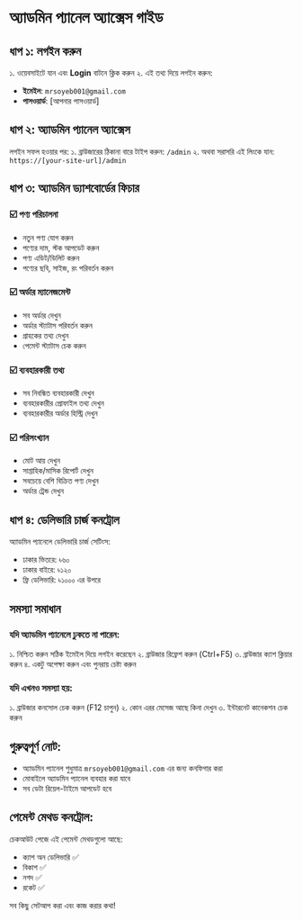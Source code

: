 # অ্যাডমিন প্যানেল অ্যাক্সেস গাইড

## ধাপ ১: লগইন করুন
১. ওয়েবসাইটে যান এবং **Login** বাটনে ক্লিক করুন
২. এই তথ্য দিয়ে লগইন করুন:
   - **ইমেইল**: `mrsoyeb001@gmail.com`
   - **পাসওয়ার্ড**: [আপনার পাসওয়ার্ড]

## ধাপ ২: অ্যাডমিন প্যানেল অ্যাক্সেস
লগইন সফল হওয়ার পর:
১. ব্রাউজারের ঠিকানা বারে টাইপ করুন: `/admin`
২. অথবা সরাসরি এই লিংকে যান: `https://[your-site-url]/admin`

## ধাপ ৩: অ্যাডমিন ড্যাশবোর্ডের ফিচার

### ☑️ পণ্য পরিচালনা
- নতুন পণ্য যোগ করুন
- পণ্যের দাম, স্টক আপডেট করুন
- পণ্য এডিট/ডিলিট করুন
- পণ্যের ছবি, সাইজ, রং পরিবর্তন করুন

### ☑️ অর্ডার ম্যানেজমেন্ট
- সব অর্ডার দেখুন
- অর্ডার স্ট্যাটাস পরিবর্তন করুন
- গ্রাহকের তথ্য দেখুন
- পেমেন্ট স্ট্যাটাস চেক করুন

### ☑️ ব্যবহারকারী তথ্য
- সব নিবন্ধিত ব্যবহারকারী দেখুন
- ব্যবহারকারীর প্রোফাইল তথ্য দেখুন
- ব্যবহারকারীর অর্ডার হিস্ট্রি দেখুন

### ☑️ পরিসংখ্যান
- মোট আয় দেখুন
- সাপ্তাহিক/মাসিক রিপোর্ট দেখুন
- সবচেয়ে বেশি বিক্রিত পণ্য দেখুন
- অর্ডার ট্রেন্ড দেখুন

## ধাপ ৪: ডেলিভারি চার্জ কনট্রোল
অ্যাডমিন প্যানেলে ডেলিভারি চার্জ সেটিংস:
- ঢাকার ভিতরে: ৳৬০
- ঢাকার বাইরে: ৳১২০
- ফ্রি ডেলিভারি: ৳১০০০ এর উপরে

## সমস্যা সমাধান

### যদি অ্যাডমিন প্যানেলে ঢুকতে না পারেন:
১. নিশ্চিত করুন সঠিক ইমেইল দিয়ে লগইন করেছেন
২. ব্রাউজার রিফ্রেশ করুন (Ctrl+F5)
৩. ব্রাউজার ক্যাশ ক্লিয়ার করুন
৪. একটু অপেক্ষা করুন এবং পুনরায় চেষ্টা করুন

### যদি এখনও সমস্যা হয়:
১. ব্রাউজার কনসোল চেক করুন (F12 চাপুন)
২. কোন এরর মেসেজ আছে কিনা দেখুন
৩. ইন্টারনেট কানেকশন চেক করুন

## গুরুত্বপূর্ণ নোট:
- অ্যাডমিন প্যানেল শুধুমাত্র `mrsoyeb001@gmail.com` এর জন্য কনফিগার করা
- মোবাইলে অ্যাডমিন প্যানেল ব্যবহার করা যাবে
- সব ডেটা রিয়েল-টাইমে আপডেট হবে

## পেমেন্ট মেথড কনট্রোল:
চেকআউট পেজে এই পেমেন্ট মেথডগুলো আছে:
- ক্যাশ অন ডেলিভারি ✅
- বিকাশ ✅
- নগদ ✅
- রকেট ✅

সব কিছু সেটআপ করা এবং কাজ করার কথা!